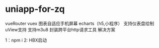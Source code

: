 # uniapp-for-zq
vueRouter
vuex
图表自适应手机屏幕 echarts（h5,小程序）
支持仪表盘绘制
uView支持
支持m3u8
封装跨平台http请求工具
解决方案

1：npm i 
2: HBX启动 
